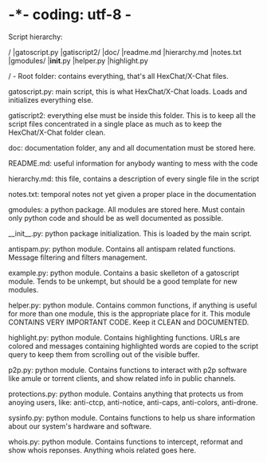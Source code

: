 # -*- coding: utf-8 *-*

Script hierarchy:

/
 |gatoscript.py
 |gatiscript2/
    |doc/
       |readme.md
       |hierarchy.md
       |notes.txt
    |gmodules/
       |__init__.py
       |helper.py
       |highlight.py


/ - Root folder: contains everything, that's all HexChat/X-Chat files.

gatoscript.py: main script, this is what HexChat/X-Chat loads. Loads and
initializes everything else.

gatiscript2: everything else must be inside this folder. This is to keep all
the script files concentrated in a single place as much as to keep the
HexChat/X-Chat folder clean.

doc: documentation folder, any and all documentation must be stored here.

  README.md: useful information for anybody wanting to mess with the code

  hierarchy.md: this file, contains a description of every single file in the
  script

  notes.txt: temporal notes not yet given a proper place in the documentation

gmodules: a python package. All modules are stored here. Must contain only
python code and should be as well documented as possible.

  \_\_init\_\_.py: python package initialization. This is loaded by the main
  script.

  antispam.py: python module. Contains all antispam related functions. Message
  filtering and filters management.

  example.py: python module. Contains a basic skelleton of a gatoscript module.
  Tends to be unkempt, but should be a good template for new modules.

  helper.py: python module. Contains common functions, if anything is useful
  for more than one module, this is the appropriate place for it. This module
  CONTAINS VERY IMPORTANT CODE. Keep it CLEAN and DOCUMENTED.

  highlight.py: python module. Contains highlighting functions. URLs are
  colored and messages containing highlighted words are copied to the script
  query to keep them from scrolling out of the visible buffer.

  p2p.py: python module. Contains functions to interact with p2p software like
  amule or torrent clients, and show related info in public channels.

  protections.py: python module. Contains anything that protects us from
  anoying users, like: anti-ctcp, anti-notice, anti-caps, anti-colors,
  anti-drone.

  sysinfo.py: python module. Contains functions to help us share information
  about our system's hardware and software.

  whois.py: python module. Contains functions to intercept, reformat and show
  whois reponses. Anything whois related goes here.
